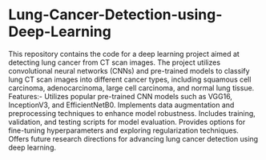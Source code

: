 # Lung-Cancer-Detection-using-Deep-Learning
This repository contains the code for a deep learning project aimed at detecting lung cancer from CT scan images. The project utilizes convolutional neural networks (CNNs) and pre-trained models to classify lung CT scan images into different cancer types, including squamous cell carcinoma, adenocarcinoma, large cell carcinoma, and normal lung tissue.
Features:-
Utilizes popular pre-trained CNN models such as VGG16, InceptionV3, and EfficientNetB0.
Implements data augmentation and preprocessing techniques to enhance model robustness.
Includes training, validation, and testing scripts for model evaluation.
Provides options for fine-tuning hyperparameters and exploring regularization techniques.
Offers future research directions for advancing lung cancer detection using deep learning.
